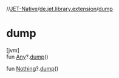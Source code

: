//[JET-Native](../../index.md)/[de.jet.library.extension](index.md)/[dump](dump.md)

# dump

[jvm]\
fun [Any](https://kotlinlang.org/api/latest/jvm/stdlib/kotlin/-any/index.html)?.[dump](dump.md)()

fun [Nothing](https://kotlinlang.org/api/latest/jvm/stdlib/kotlin/-nothing/index.html)?.[dump](dump.md)()
